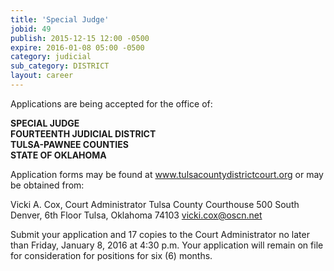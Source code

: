 ```yaml
---
title: 'Special Judge'
jobid: 49
publish: 2015-12-15 12:00 -0500
expire: 2016-01-08 05:00 -0500
category: judicial
sub_category: DISTRICT
layout: career
---
```

<p>Applications are being accepted for the office of:</p>
<p><strong>SPECIAL JUDGE</strong><br>
<strong>FOURTEENTH JUDICIAL DISTRICT</strong><br>
<strong>TULSA-PAWNEE COUNTIES</strong><br>
<strong>STATE OF OKLAHOMA</strong></p>
<p>Application forms may be found at <a href="www.tulsacountydistrictcourt.org" target="_blank">www.tulsacountydistrictcourt.org</a>
or may be obtained from:</p>
<p>Vicki A. Cox, Court Administrator
Tulsa County Courthouse
500 South Denver, 6th Floor
Tulsa, Oklahoma 74103
<a href="mailto:vicki.cox@oscn.net" target="_blank">vicki.cox@oscn.net</a></p>
<p>Submit your application and 17 copies to the Court Administrator no later than Friday, January 8, 2016 at 4:30 p.m. Your application will remain on file for consideration for positions for six (6) months.</p>